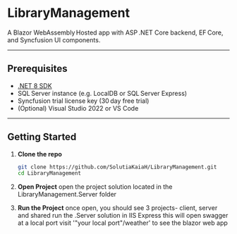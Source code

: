 # LibraryManagement

A Blazor WebAssembly Hosted app with ASP .NET Core backend, EF Core, and Syncfusion UI components.

---

## Prerequisites

- [.NET 8 SDK](https://dotnet.microsoft.com/download)
- SQL Server instance (e.g. LocalDB or SQL Server Express)
- Syncfusion trial license key (30 day free trial)
- (Optional) Visual Studio 2022 or VS Code

---

## Getting Started

1. **Clone the repo**

   ```bash
   git clone https://github.com/SolutiaKaiaH/LibraryManagement.git
   cd LibraryManagement

   ```

2. **Open Project**
   open the project solution located in the LibraryManagement.Server folder

3. **Run the Project**
   once open, you should see 3 projects- client, server and shared
   run the .Server solution in IIS Express
   this will open swagger at a local port
   visit '"your local port"/weather' to see the blazor web app
